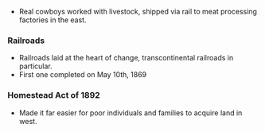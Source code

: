 - Real cowboys worked with livestock, shipped via rail to meat processing factories in the east.

### Railroads
- Railroads laid at the heart of change, transcontinental railroads in particular.
- First one completed on May 10th, 1869

### Homestead Act of 1892
- Made it far easier for poor individuals and families to acquire land in west.


